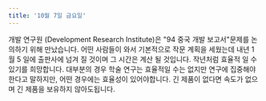 ```yaml
---
title: '10월 7일 금요일'
---
```

개발 연구원 (Development Research Institute)은 "94 중국 개발 보고서"문제를 논의하기 위해 만났습니다. 어떤 사람들이 와서 기본적으로 작문 계획을 세웠는데 내년 1 월 5 일에 출판사에 넘겨 질 것이며 그 시간은 계산 될 것입니다. 작년처럼 효율적 일 수 있기를 희망합니다. 대부분의 경우 학술 연구는 효율적일 수는 없지만 연구에 집중해야한다고 말하지만, 어떤 경우에는 효율성이 있어야합니다. 긴 제품이 없다면 속도가 없으며 긴 제품을 보유하지 않아도됩니다.

